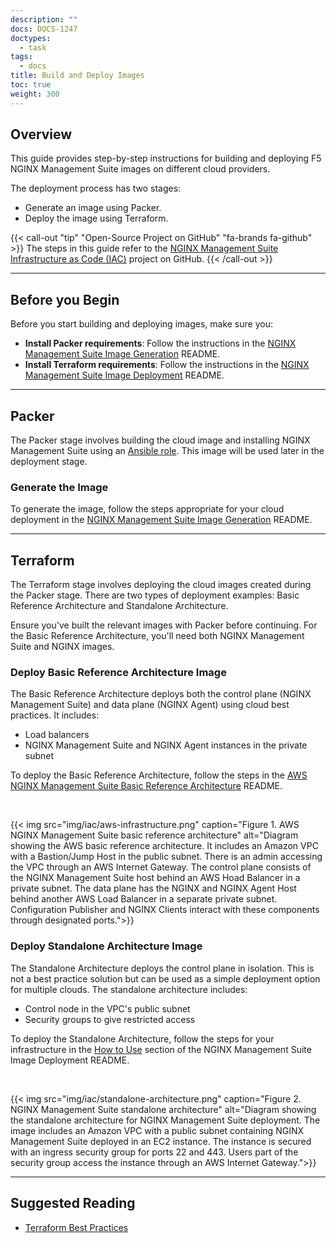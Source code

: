 ```yaml
---
description: ""
docs: DOCS-1247
doctypes:
  - task
tags:
  - docs
title: Build and Deploy Images
toc: true
weight: 300
---
```


## Overview

This guide provides step-by-step instructions for building and deploying F5 NGINX Management Suite images on different cloud providers. 

The deployment process has two stages: 

- Generate an image using Packer.
- Deploy the image using Terraform.

{{< call-out "tip" "Open-Source Project on GitHub" "fa-brands fa-github" >}}
The steps in this guide refer to the [NGINX Management Suite Infrastructure as Code (IAC)](https://github.com/nginxinc/nginx-management-suite-iac) project on GitHub.
{{< /call-out >}}

---

## Before you Begin

Before you start building and deploying images, make sure you:

- **Install Packer requirements**: Follow the instructions in the [NGINX Management Suite Image Generation](https://github.com/nginxinc/nginx-management-suite-iac/tree/main/packer#Requirements) README.
- **Install Terraform requirements**: Follow the instructions in the [NGINX Management Suite Image Deployment](https://github.com/nginxinc/nginx-management-suite-iac/tree/main/packer#Requirements) README.

---

## Packer

The Packer stage involves building the cloud image and installing NGINX Management Suite using an [Ansible role](https://github.com/nginxinc/ansible-role-nginx-management-suite). This image will be used later in the deployment stage.

### Generate the Image

To generate the image, follow the steps appropriate for your cloud deployment in the [NGINX Management Suite Image Generation](https://github.com/nginxinc/nginx-management-suite-iac/tree/main/packer#how-to-use) README.


---

## Terraform

The Terraform stage involves deploying the cloud images created during the Packer stage. There are two types of deployment examples: Basic Reference Architecture and Standalone Architecture.

Ensure you've built the relevant images with Packer before continuing. For the Basic Reference Architecture, you'll need both NGINX Management Suite and NGINX images.


### Deploy Basic Reference Architecture Image

The Basic Reference Architecture deploys both the control plane (NGINX Management Suite) and data plane (NGINX Agent) using cloud best practices. It includes:

- Load balancers
- NGINX Management Suite and NGINX Agent instances in the private subnet

To deploy the Basic Reference Architecture, follow the steps in the [AWS NGINX Management Suite Basic Reference Architecture](https://github.com/nginxinc/nginx-management-suite-iac/blob/main/terraform/basic-reference/aws/README.md) README.

<br>

{{< img src="img/iac/aws-infrastructure.png" caption="Figure 1. AWS NGINX Management Suite basic reference architecture" alt="Diagram showing the AWS basic reference architecture. It includes an Amazon VPC with a Bastion/Jump Host in the public subnet. There is an admin accessing the VPC through an AWS Internet Gateway. The control plane consists of the NGINX Management Suite host behind an AWS Hoad Balancer in a private subnet. The data plane has the NGINX and NGINX Agent Host behind another AWS Load Balancer in a separate private subnet. Configuration Publisher and NGINX Clients interact with these components through designated ports.">}}

### Deploy Standalone Architecture Image

The Standalone Architecture deploys the control plane in isolation. This is not a best practice solution but can be used as a simple deployment option for multiple clouds. The standalone architecture includes:

- Control node in the VPC's public subnet
- Security groups to give restricted access

To deploy the Standalone Architecture, follow the steps for your infrastructure in the [How to Use](https://github.com/nginxinc/nginx-management-suite-iac/tree/main/terraform#how-to-use) section of the NGINX Management Suite Image Deployment README.

<br>

{{< img src="img/iac/standalone-architecture.png" caption="Figure 2. NGINX Management Suite standalone architecture" alt="Diagram showing the standalone architecture for NGINX Management Suite deployment. The image includes an Amazon VPC with a public subnet containing NGINX Management Suite deployed in an EC2 instance. The instance is secured with an ingress security group for ports 22 and 443. Users part of the security group access the instance through an AWS Internet Gateway.">}}

---

## Suggested Reading

- [Terraform Best Practices](https://developer.hashicorp.com/terraform/cloud-docs/recommended-practices)